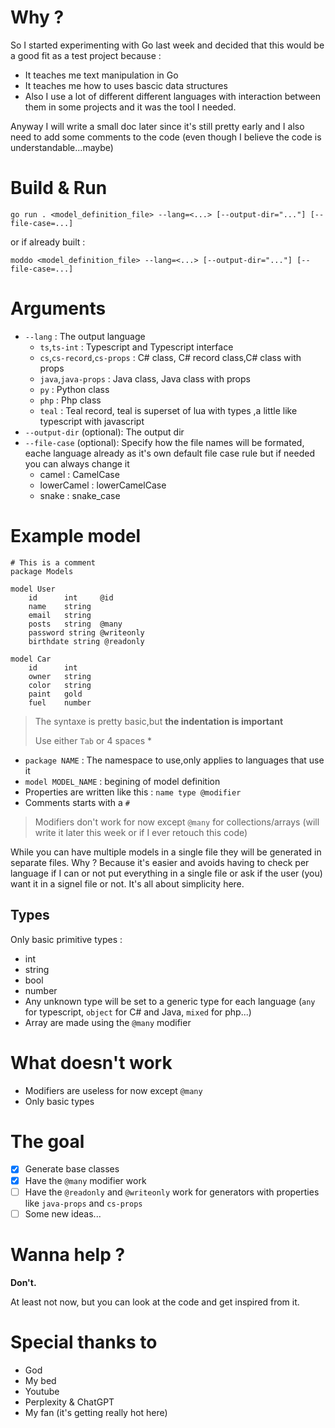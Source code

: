 # Why ?

So I started experimenting with Go last week and decided that this would be a good fit as a test project because :
- It teaches me text manipulation in Go
- It teaches me how to uses bascic data structures
- Also I use a lot of different different languages with interaction between them in some projects and it was the tool I needed.

Anyway I will write a small doc later since it's still pretty early and I also need to add some comments to the code (even though I believe the code is understandable...maybe)


# Build & Run

`go run . <model_definition_file> --lang=<...> [--output-dir="..."] [--file-case=...]`

or if already built :

`moddo <model_definition_file> --lang=<...> [--output-dir="..."] [--file-case=...]`


# Arguments

- `--lang` : The output language
    - `ts`,`ts-int` : Typescript and Typescript interface
    - `cs`,`cs-record`,`cs-props` : C# class, C# record class,C# class with props
    - `java`,`java-props` : Java class, Java class with props
    - `py` : Python class
    - `php` : Php class
    - `teal` : Teal record, teal is superset of lua with types ,a little like typescript with javascript
- `--output-dir` (optional): The output dir
- `--file-case` (optional): Specify how the file names will be formated, eache language already as it's own default file case rule but if needed you can always change it
    - camel : CamelCase
    - lowerCamel : lowerCamelCase
    - snake : snake_case

# Example model

```
# This is a comment
package Models

model User
    id      int     @id
    name    string
    email   string
    posts   string  @many
    password string @writeonly
    birthdate string @readonly

model Car
    id      int
    owner   string
    color   string
    paint   gold
    fuel    number
```

> The syntaxe is pretty basic,but **the indentation is important**
>
> Use either `Tab` or 4 spaces *

- `package NAME` : The namespace to use,only applies to languages that use it
- `model MODEL_NAME` : begining of model definition
- Properties are written like this :
```name type @modifier```
- Comments starts with a `#`

> Modifiers don't work for now except `@many` for collections/arrays (will write it later this week or if I ever retouch this code)

While you can have multiple models in a single file they will be generated in separate files.
Why ? Because it's easier and avoids having to check per language if I can or not put everything in a single file or ask if the user (you) want it in a signel file or not.
It's all about simplicity here.

## Types
Only basic primitive types :
- int
- string
- bool
- number
- Any unknown type will be set to a generic type for each language (`any` for typescript, `object` for C# and Java, `mixed` for php...)
- Array are made using the `@many` modifier

# What doesn't work

- Modifiers are useless for now except `@many`
- Only basic types

# The goal

- [x] Generate base classes
- [x] Have the `@many` modifier work
- [ ] Have the `@readonly` and `@writeonly` work for generators with properties like `java-props` and `cs-props`
- [ ] Some new ideas...

# Wanna help ?

**Don't.**

At least not now, but you can look at the code and get inspired from it.

# Special thanks to

- God
- My bed
- Youtube
- Perplexity & ChatGPT
- My fan (it's getting really hot here)
